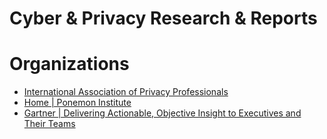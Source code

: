 # Cyber & Privacy Research & Reports

# Organizations

- [International Association of Privacy Professionals](https://iapp.org/)
- [Home | Ponemon Institute](https://www.ponemon.org/)
- [Gartner | Delivering Actionable, Objective Insight to Executives and Their Teams](https://www.gartner.com/en)